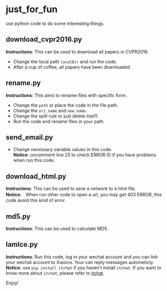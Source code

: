# just_for_fun
use python code to do some interesting things.   

## download_cvpr2016.py
**Instructions**: This can be used to download all papers in CVPR2016.    
* Change the local path `localDir` and run the code.   
* After a cup of coffee, all papers have been downloaded.      

## rename.py
**Instructions**: This aims to rename files with specific form.   
* Change the `path` or place the code in the file path.   
* Change the `ori_name` and `new_name`.   
* Change the split rule or just delete line11.   
* Run the code and rename files in your path.        

## send_email.py
* Change necessary variable values in this code.   
**Notice**: uncomment line 25 to check ERROR ID if you have problems when run this code.   

## download_html.py
**Instructons**: This can be used to save a network to a html file.   
**Notice**:　When run other code to open a url, you may get 403 ERROR, this code avoid this kind of error.   

## md5.py
**Instructions**: This can be used to calculate MD5.    

## IamIce.py
**Instructions**: Run this code, log in your wechat account and you can link your wechat account to Xiaoice. Your can reply messages autometicly.    
**Notice**: use `pip install itchat` if you haven't install `itchat`. If you want to know more about `itchat`, please refer to [itchat](https://itchat.readthedocs.io/zh/latest/).

Enjoy!
